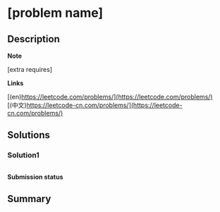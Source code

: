 # [problem name]

## Description

 
**Note**

[extra requires]

**Links**

[(en)https://leetcode.com/problems/](https://leetcode.com/problems/)
<br />
[(中文)https://leetcode-cn.com/problems/](https://leetcode-cn.com/problems/)

## Solutions

### Solution1

```java

```

**Submission status**

## Summary

